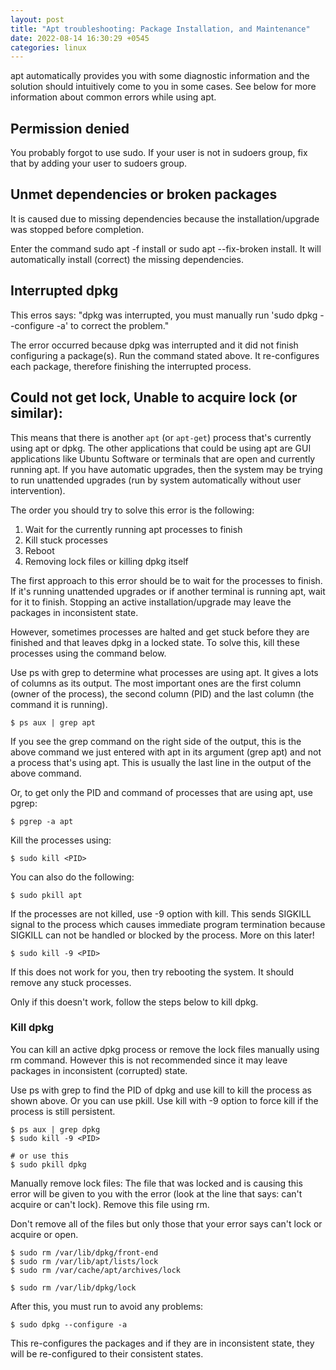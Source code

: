 ```yaml
---
layout: post
title: "Apt troubleshooting: Package Installation, and Maintenance"
date: 2022-08-14 16:30:29 +0545
categories: linux
---
```


apt automatically provides you with some diagnostic information and the solution should intuitively come to you in some cases. See below for more information about common errors while using apt.

## Permission denied

You probably forgot to use sudo. If your user is not in sudoers group, fix that by adding your user to sudoers group.

## Unmet dependencies or broken packages

It is caused due to missing dependencies because the installation/upgrade was stopped before completion.

Enter the command sudo apt -f install or sudo apt --fix-broken install. It will automatically install (correct) the missing dependencies.

## Interrupted dpkg

This erros says: "dpkg was interrupted, you must manually run 'sudo dpkg --configure -a' to correct the problem."

The error occurred because dpkg was interrupted and it did not finish configuring a package(s). Run the command stated above. It re-configures each package, therefore finishing the interrupted process.

## Could not get lock, Unable to acquire lock (or similar):

This means that there is another `apt` (or `apt-get`) process that's currently using apt or dpkg. The other applications that could be using apt are GUI applications like Ubuntu Software or terminals that are open and currently running apt. If you have automatic upgrades, then the system may be trying to run unattended upgrades (run by system automatically without user intervention).

The order you should try to solve this error is the following:

1. Wait for the currently running apt processes to finish
2. Kill stuck processes
3. Reboot
4. Removing lock files or killing dpkg itself

The first approach to this error should be to wait for the processes to finish. If it's running unattended upgrades or if another terminal is running apt, wait for it to finish. Stopping an active installation/upgrade may leave the packages in inconsistent state.

However, sometimes processes are halted and get stuck before they are finished and that leaves dpkg in a locked state. To solve this, kill these processes using the command below.

Use ps with grep to determine what processes are using apt. It gives a lots of columns as its output. The most important ones are the first column (owner of the process), the second column (PID) and the last column (the command it is running).

```
$ ps aux | grep apt
```

If you see the grep command on the right side of the output, this is the above command we just entered with apt in its argument (grep apt) and not a process that's using apt. This is usually the last line in the output of the above command.

Or, to get only the PID and command of processes that are using apt, use pgrep:

```
$ pgrep -a apt
```

Kill the processes using:

```
$ sudo kill <PID>
```

You can also do the following:

```
$ sudo pkill apt
```

If the processes are not killed, use -9 option with kill. This sends SIGKILL signal to the process which causes immediate program termination because SIGKILL can not be handled or blocked by the process. More on this later!

```
$ sudo kill -9 <PID>
```

If this does not work for you, then try rebooting the system. It should remove any stuck processes.

Only if this doesn't work, follow the steps below to kill dpkg.

### Kill dpkg

You can kill an active dpkg process or remove the lock files manually using rm command. However this is not recommended since it may leave packages in inconsistent (corrupted) state.

Use ps with grep to find the PID of dpkg and use kill to kill the process as shown above. Or you can use pkill. Use kill with -9 option to force kill if the process is still persistent.

```
$ ps aux | grep dpkg
$ sudo kill -9 <PID>

# or use this
$ sudo pkill dpkg
```

Manually remove lock files: The file that was locked and is causing this error will be given to you with the error (look at the line that says: can't acquire or can't lock). Remove this file using rm.

Don't remove all of the files but only those that your error says can't lock or acquire or open.

```
$ sudo rm /var/lib/dpkg/front-end
$ sudo rm /var/lib/apt/lists/lock
$ sudo rm /var/cache/apt/archives/lock

$ sudo rm /var/lib/dpkg/lock
```

After this, you must run to avoid any problems:

```
$ sudo dpkg --configure -a
```

This re-configures the packages and if they are in inconsistent state, they will be re-configured to their consistent states.

